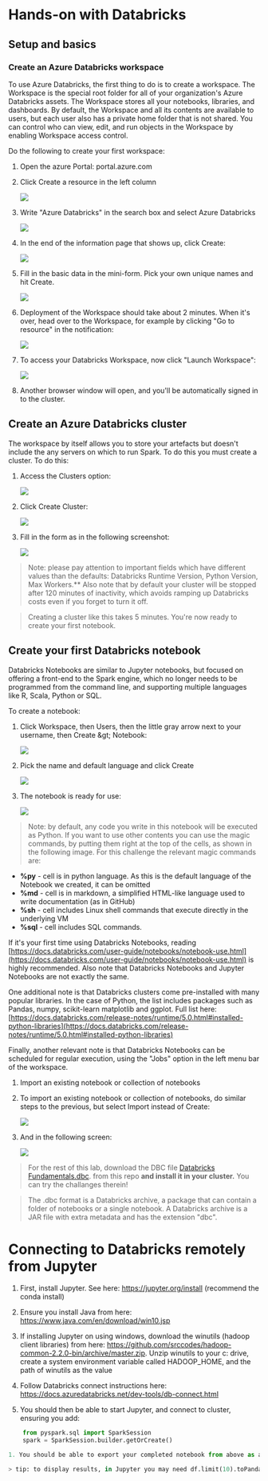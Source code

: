 # Hands-on with Databricks

## Setup and basics

### Create an Azure Databricks workspace

To use Azure Databricks, the first thing to do is to create a workspace. The Workspace is the special root folder for all of your organization&#39;s Azure Databricks assets. The Workspace stores all your notebooks, libraries, and dashboards. By default, the Workspace and all its contents are available to users, but each user also has a private home folder that is not shared. You can control who can view, edit, and run objects in the Workspace by enabling Workspace access control.

Do the following to create your first workspace:

1. Open the azure Portal: portal.azure.com
1. Click Create a resource in the left column


 	![](./images/img1.png)


1. Write &quot;Azure Databricks&quot; in the search box and select Azure Databricks



	![](./images/img2.png)



1. In the end of the information page that shows up, click Create:


	![](./images/img3.png)
	


1. Fill in the basic data in the mini-form. Pick your own unique names and hit Create.


	![](./images/img4.png)
	
	

1. Deployment of the Workspace should take about 2 minutes. When it&#39;s over, head over to the Workspace, for example by clicking &quot;Go to resource&quot; in the notification:


	![](./images/img5.png)
	
	

1. To access your Databricks Workspace, now click &quot;Launch Workspace&quot;:


	![](./images/img6.png)
	
	

1. Another browser window will open, and you&#39;ll be automatically signed in to the cluster.

## Create an Azure Databricks cluster

The workspace by itself allows you to store your artefacts but doesn&#39;t include the any servers on which to run Spark. To do this you must create a cluster. To do this:

1. Access the Clusters option:


	![](./images/img7.png)
	


1. Click Create Cluster:
 
	![](./images/img8.png)

1. Fill in the form as in the following screenshot:
 
	![](./images/img9.png)

> Note: please pay attention to important fields which have different values than the defaults: Databricks Runtime Version, Python Version, Max Workers.**
Also note that by default your cluster will be stopped after 120 minutes of inactivity, which avoids ramping up Databricks costs even if you forget to turn it off.

> Creating a cluster like this takes 5 minutes. You&#39;re now ready to create your first notebook.

## Create your first Databricks notebook

Databricks Notebooks are similar to Jupyter notebooks, but focused on offering a front-end to the Spark engine, which no longer needs to be programmed from the command line, and supporting multiple languages like R, Scala, Python or SQL.

To create a notebook:


1. Click Workspace, then Users, then the little gray arrow next to your username, then Create \&gt; Notebook:
 
	![](./images/img10.png)

1. Pick the name and default language and click Create

	![](./images/img11.png)

1. The notebook is ready for use:

	![](./images/img12.png)

> Note: by default, any code you write in this notebook will be executed as Python. If you want to use other contents you can use the magic commands, by putting them right at the top of the cells, as shown in the following image. For this challenge the relevant magic commands are:

- **%py** - cell is in python language. As this is the default language of the Notebook we created, it can be omitted
- **%md** - cell is in markdown, a simplified HTML-like language used to write documentation (as in GitHub)
- **%sh**  - cell includes Linux shell commands that execute directly in the underlying VM
- **%sql** - cell includes SQL commands.

If it&#39;s your first time using Databricks Notebooks, reading [https://docs.databricks.com/user-guide/notebooks/notebook-use.html](https://docs.databricks.com/user-guide/notebooks/notebook-use.html) is highly recommended. Also note that Databricks Notebooks and Jupyter Notebooks are not exactly the same.


One additional note is that Databricks clusters come pre-installed with many popular libraries. In the case of Python, the list includes packages such as Pandas, numpy, scikit-learn matplotlib and ggplot. Full list here: [https://docs.databricks.com/release-notes/runtime/5.0.html#installed-python-libraries](https://docs.databricks.com/release-notes/runtime/5.0.html#installed-python-libraries)

Finally, another relevant note is that Databricks Notebooks can be scheduled for regular execution, using the &quot;Jobs&quot; option in the left menu bar of the workspace.

1. Import an existing notebook or collection of notebooks


1. To import an existing notebook or collection of notebooks, do similar steps to the previous, but select Import instead of Create:
 
	![](./images/img14.png)

1. And in the following screen:
 
	![](./images/img15.png)


> For the rest of this lab, download the DBC file [Databricks Fundamentals.dbc](<https://github.com/TheovanKraay/databricks-lab/raw/master/Databricks%20Fundamentals.dbc>). from this repo **and install it in your cluster.** You can try the challanges therein!

> The .dbc format is a Databricks archive, a package that can contain a folder of notebooks or a single notebook. A Databricks archive is a JAR file with extra metadata and has the extension &quot;dbc&quot;.


# Connecting to Databricks remotely from Jupyter


1. First, install Jupyter. See here: https://jupyter.org/install (recommend the conda install)

1. Ensure you install Java from here: https://www.java.com/en/download/win10.jsp

1. If installing Jupyter on using windows, download the winutils (hadoop client libraries) from here: https://github.com/srccodes/hadoop-common-2.2.0-bin/archive/master.zip. Unzip winutils to your c: drive, create a system environment variable called HADOOP_HOME, and the path of winutils as the value

1. Follow Databricks connect instructions here: https://docs.azuredatabricks.net/dev-tools/db-connect.html

1. You should then be able to start Jupyter, and connect to cluster, ensuring you add:

```python
	from pyspark.sql import SparkSession
	spark = SparkSession.builder.getOrCreate()

1. You should be able to export your completed notebook from above as a jupyter notebook (ipynb file):

> tip: to display results, in Jupyter you may need df.limit(10).toPandas().head() instead of display(df).
